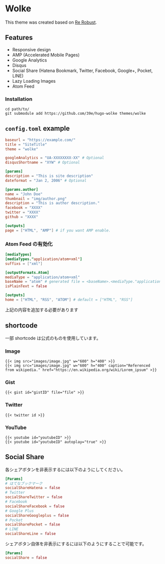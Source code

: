 Wolke
===
This theme was created based on [Re Robust](https://github.com/39e/hugo-rerobust).

## Features
- Responsive design
- AMP (Accelerated Mobile Pages)
- Google Analytics
- Disqus
- Social Share (Hatena Bookmark, Twitter, Facebook, Google+, Pocket, LINE)
- Lazy Loading Images
- Atom Feed

### Installation
```
cd path/to/
git submodule add https://github.com/39e/hugo-wolke themes/wolke
```

## `config.toml` example
```toml
baseurl = "https://example.com/"
title = "SiteTitle"
theme = "wolke"

googleAnalytics = "UA-XXXXXXXX-XX" # Optional
disqusShortname = "XYW" # Optional

[params]
description = "This is site description"
dateformat = "Jan 2, 2006" # Optional

[params.author]
name = "John Doe"
thumbnail = "img/author.png"
description = "This is author description."
facebook = "XXXX"
twitter = "XXXX"
github = "XXXX"

[outputs]
page = ["HTML", "AMP"] # if you want AMP enable.
```

### Atom Feed の有効化
```toml
[mediaTypes]
[mediaTypes."application/atom+xml"]
suffixs = ["xml"]

[outputFormats.Atom]
mediaType = "application/atom+xml"
baseName = "atom" # generated file = <baseName>.<mediaType."application/atom".suffix> = atom.xml
isPlainText = false

[outputs]
home = ["HTML", "RSS", "ATOM"] # default = ["HTML", "RSS"]
```

上記の内容を追加する必要があります

## shortcode
一部 shortcode は公式のものを使用しています。

### Image
```
{{< img src="images/image.jpg" w="600" h="400" >}}
{{< img src="images/image.jpg" w="600" h="400" caption="Referenced from wikipedia." href="https://en.wikipedia.org/wiki/Lorem_ipsum" >}}
```

### Gist
```
{{< gist id="gistID" file="file" >}}
```

### Twitter
```
{{< twitter id >}}
```

### YouTube
```
{{< youtube id="youtubeID" >}}
{{< youtube id="youtubeID" autoplay="true" >}}
```

## Social Share
各シェアボタンを非表示するには以下のようにしてください。

```toml
[Params]
# はてなブックマーク
socialShareHatena = false
# Twitter
socialShareTwitter = false
# Facebook
socialShareFacebook = false
# Google Plus
socialShareGoogleplus = false
# Pocket
socialSharePocket = false
# LINE
socialShareLine = false
```

シェアボタン自体を非表示にするには以下のようにすることで可能です。

```toml
[Params]
socialShare = false
```